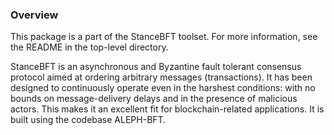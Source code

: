 ### Overview

This package is a part of the StanceBFT toolset. For more information, see the README
in the top-level directory.

StanceBFT is an asynchronous and Byzantine fault tolerant consensus protocol aimed at ordering arbitrary messages (transactions). It has been designed to continuously operate even in the harshest conditions: with no bounds on message-delivery delays and in the presence of malicious actors. This makes it an excellent fit for blockchain-related applications. It is built using the codebase ALEPH-BFT.
